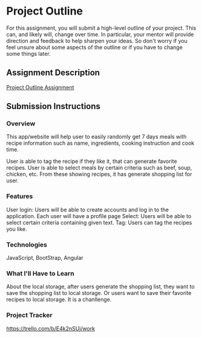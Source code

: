 # Project Outline
For this assignment, you will submit a high-level outline of your project. This can, and likely will, change over time. In particular, your mentor will provide direction and feedback to help sharpen your ideas. So don't worry if you feel unsure about some aspects of the outline or if you have to change some things later.

## Assignment Description
[Project Outline Assignment](https://education.launchcode.org/liftoff/modules/assignments/project-outline)

## Submission Instructions

### Overview
This app/website will help user to easily randomly get 7 days meals with recipe information such as name, ingredients, cooking instruction and cook time.

User is able to tag the recipe if they like it, that can generate favorite recipes. User is able to select meals by certain criteria such as beef, soup, chicken, etc. From these showing recipes, it has generate shopping list for user.  

### Features
User login: Users will be able to create accounts and log in to the application. Each user will have a profile page
Select: Users will be able to select certain criteria containing given text.
Tag: Users can tag the recipes you like.

### Technologies
JavaScript, BootStrap, Angular

### What I'll Have to Learn
About the local storage, after users generate the shopping list, they want to save the shopping list to local storage. Or users want to save their favorite recipes to local storage. It is a chanllenge.
### Project Tracker
https://trello.com/b/E4k2nSUj/work
